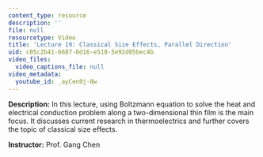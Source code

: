 ```yaml
---
content_type: resource
description: ''
file: null
resourcetype: Video
title: 'Lecture 19: Classical Size Effects, Parallel Direction'
uid: c05c2b41-6687-0d16-e518-5e92d05bec4b
video_files:
  video_captions_file: null
video_metadata:
  youtube_id: _ayCen0j-0w
---
```


**Description:** In this lecture, using Boltzmann equation to solve the heat and electrical conduction problem along a two-dimensional thin film is the main focus. It discusses current research in thermoelectrics and further covers the topic of classical size effects.

**Instructor:** Prof. Gang Chen